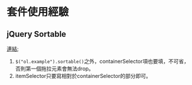 # 套件使用經驗

## jQuery Sortable

[連結](https://johnny.github.io/jquery-sortable/);

1. `$("ol.example").sortable()`之外，containerSelector項也要填，不可省，否則第一個拖拉元素會無法drop。
2. itemSelector只要寫相對於containerSelector的部分即可。
